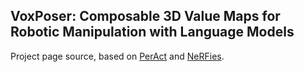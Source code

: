 ## VoxPoser: Composable 3D Value Maps for Robotic Manipulation with Language Models

Project page source, based on [PerAct](https://peract.github.io/) and [NeRFies](https://nerfies.github.io/).